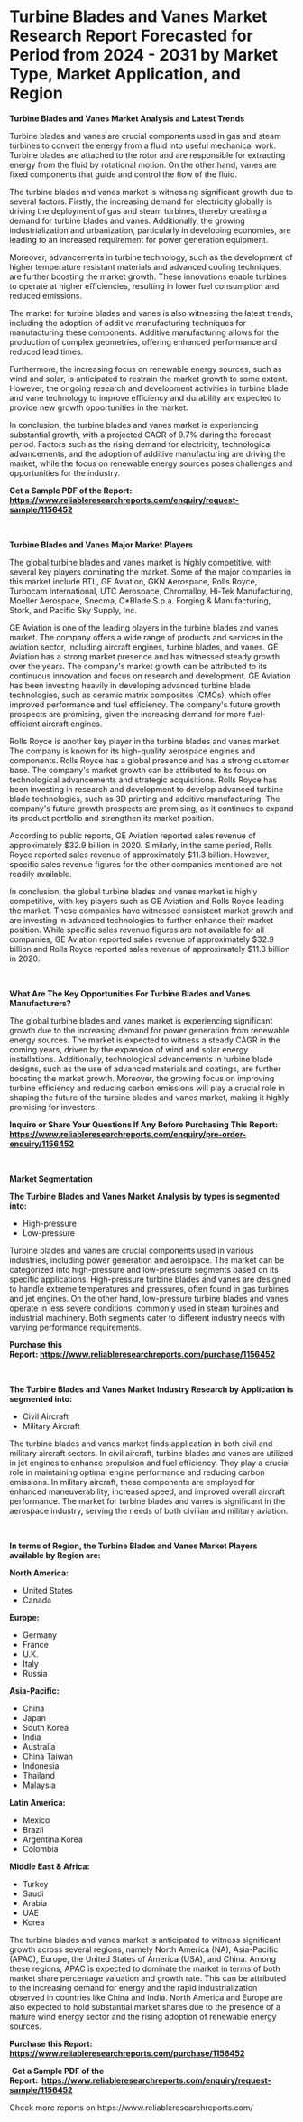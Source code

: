 <p><h1>Turbine Blades and Vanes Market Research Report Forecasted for Period from 2024 -  2031 by Market Type, Market Application, and Region</h1></p><p><strong>Turbine Blades and Vanes Market Analysis and Latest Trends</strong></p>
<p><p>Turbine blades and vanes are crucial components used in gas and steam turbines to convert the energy from a fluid into useful mechanical work. Turbine blades are attached to the rotor and are responsible for extracting energy from the fluid by rotational motion. On the other hand, vanes are fixed components that guide and control the flow of the fluid.</p><p>The turbine blades and vanes market is witnessing significant growth due to several factors. Firstly, the increasing demand for electricity globally is driving the deployment of gas and steam turbines, thereby creating a demand for turbine blades and vanes. Additionally, the growing industrialization and urbanization, particularly in developing economies, are leading to an increased requirement for power generation equipment.</p><p>Moreover, advancements in turbine technology, such as the development of higher temperature resistant materials and advanced cooling techniques, are further boosting the market growth. These innovations enable turbines to operate at higher efficiencies, resulting in lower fuel consumption and reduced emissions.</p><p>The market for turbine blades and vanes is also witnessing the latest trends, including the adoption of additive manufacturing techniques for manufacturing these components. Additive manufacturing allows for the production of complex geometries, offering enhanced performance and reduced lead times.</p><p>Furthermore, the increasing focus on renewable energy sources, such as wind and solar, is anticipated to restrain the market growth to some extent. However, the ongoing research and development activities in turbine blade and vane technology to improve efficiency and durability are expected to provide new growth opportunities in the market.</p><p>In conclusion, the turbine blades and vanes market is experiencing substantial growth, with a projected CAGR of 9.7% during the forecast period. Factors such as the rising demand for electricity, technological advancements, and the adoption of additive manufacturing are driving the market, while the focus on renewable energy sources poses challenges and opportunities for the industry.</p></p>
<p><strong>Get a Sample PDF of the Report:&nbsp; <a href="https://www.reliableresearchreports.com/enquiry/request-sample/1156452">https://www.reliableresearchreports.com/enquiry/request-sample/1156452</a></strong></p>
<p>&nbsp;</p>
<p><strong>Turbine Blades and Vanes Major Market Players</strong></p>
<p><p>The global turbine blades and vanes market is highly competitive, with several key players dominating the market. Some of the major companies in this market include BTL, GE Aviation, GKN Aerospace, Rolls Royce, Turbocam International, UTC Aerospace, Chromalloy, Hi-Tek Manufacturing, Moeller Aerospace, Snecma, C*Blade S.p.a. Forging & Manufacturing, Stork, and Pacific Sky Supply, Inc.</p><p>GE Aviation is one of the leading players in the turbine blades and vanes market. The company offers a wide range of products and services in the aviation sector, including aircraft engines, turbine blades, and vanes. GE Aviation has a strong market presence and has witnessed steady growth over the years. The company's market growth can be attributed to its continuous innovation and focus on research and development. GE Aviation has been investing heavily in developing advanced turbine blade technologies, such as ceramic matrix composites (CMCs), which offer improved performance and fuel efficiency. The company's future growth prospects are promising, given the increasing demand for more fuel-efficient aircraft engines.</p><p>Rolls Royce is another key player in the turbine blades and vanes market. The company is known for its high-quality aerospace engines and components. Rolls Royce has a global presence and has a strong customer base. The company's market growth can be attributed to its focus on technological advancements and strategic acquisitions. Rolls Royce has been investing in research and development to develop advanced turbine blade technologies, such as 3D printing and additive manufacturing. The company's future growth prospects are promising, as it continues to expand its product portfolio and strengthen its market position.</p><p>According to public reports, GE Aviation reported sales revenue of approximately $32.9 billion in 2020. Similarly, in the same period, Rolls Royce reported sales revenue of approximately $11.3 billion. However, specific sales revenue figures for the other companies mentioned are not readily available.</p><p>In conclusion, the global turbine blades and vanes market is highly competitive, with key players such as GE Aviation and Rolls Royce leading the market. These companies have witnessed consistent market growth and are investing in advanced technologies to further enhance their market position. While specific sales revenue figures are not available for all companies, GE Aviation reported sales revenue of approximately $32.9 billion and Rolls Royce reported sales revenue of approximately $11.3 billion in 2020.</p></p>
<p>&nbsp;</p>
<p><strong>What Are The Key Opportunities For Turbine Blades and Vanes Manufacturers?</strong></p>
<p><p>The global turbine blades and vanes market is experiencing significant growth due to the increasing demand for power generation from renewable energy sources. The market is expected to witness a steady CAGR in the coming years, driven by the expansion of wind and solar energy installations. Additionally, technological advancements in turbine blade designs, such as the use of advanced materials and coatings, are further boosting the market growth. Moreover, the growing focus on improving turbine efficiency and reducing carbon emissions will play a crucial role in shaping the future of the turbine blades and vanes market, making it highly promising for investors.</p></p>
<p><strong>Inquire or Share Your Questions If Any Before Purchasing This Report: <a href="https://www.reliableresearchreports.com/enquiry/pre-order-enquiry/1156452">https://www.reliableresearchreports.com/enquiry/pre-order-enquiry/1156452</a></strong></p>
<p>&nbsp;</p>
<p><strong>Market Segmentation</strong></p>
<p><strong>The Turbine Blades and Vanes Market Analysis by types is segmented into:</strong></p>
<p><ul><li>High-pressure</li><li>Low-pressure</li></ul></p>
<p><p>Turbine blades and vanes are crucial components used in various industries, including power generation and aerospace. The market can be categorized into high-pressure and low-pressure segments based on its specific applications. High-pressure turbine blades and vanes are designed to handle extreme temperatures and pressures, often found in gas turbines and jet engines. On the other hand, low-pressure turbine blades and vanes operate in less severe conditions, commonly used in steam turbines and industrial machinery. Both segments cater to different industry needs with varying performance requirements.</p></p>
<p><strong>Purchase this Report:&nbsp;<a href="https://www.reliableresearchreports.com/purchase/1156452">https://www.reliableresearchreports.com/purchase/1156452</a></strong></p>
<p>&nbsp;</p>
<p><strong>The Turbine Blades and Vanes Market Industry Research by Application is segmented into:</strong></p>
<p><ul><li>Civil Aircraft</li><li>Military Aircraft</li></ul></p>
<p><p>The turbine blades and vanes market finds application in both civil and military aircraft sectors. In civil aircraft, turbine blades and vanes are utilized in jet engines to enhance propulsion and fuel efficiency. They play a crucial role in maintaining optimal engine performance and reducing carbon emissions. In military aircraft, these components are employed for enhanced maneuverability, increased speed, and improved overall aircraft performance. The market for turbine blades and vanes is significant in the aerospace industry, serving the needs of both civilian and military aviation.</p></p>
<p>&nbsp;</p>
<p><strong>In terms of Region, the Turbine Blades and Vanes Market Players available by Region are:</strong></p>
<p>
    <p> <strong> North America: </strong>
        <ul>
            <li>United States</li>
            <li>Canada</li>
        </ul>
        </p> 
    <p> <strong> Europe: </strong>
        <ul>
            <li>Germany</li>
            <li>France</li>
            <li>U.K.</li>
            <li>Italy</li>
            <li>Russia</li>
        </ul>
        </p> 
    <p> <strong> Asia-Pacific: </strong>
        <ul>
            <li>China</li>
            <li>Japan</li>
            <li>South Korea</li>
            <li>India</li>
            <li>Australia</li>
            <li>China Taiwan</li>
            <li>Indonesia</li>
            <li>Thailand</li>
            <li>Malaysia</li>
        </ul>
        </p> 
    <p> <strong> Latin America: </strong>
        <ul>
            <li>Mexico</li>
            <li>Brazil</li>
            <li>Argentina Korea</li>
            <li>Colombia</li>
        </ul>
        </p> 
    <p> <strong> Middle East & Africa: </strong>
        <ul>
            <li>Turkey</li>
            <li>Saudi</li>
            <li>Arabia</li>
            <li>UAE</li>
            <li>Korea</li>
        </ul>
    </p>
    </p>
<p><p>The turbine blades and vanes market is anticipated to witness significant growth across several regions, namely North America (NA), Asia-Pacific (APAC), Europe, the United States of America (USA), and China. Among these regions, APAC is expected to dominate the market in terms of both market share percentage valuation and growth rate. This can be attributed to the increasing demand for energy and the rapid industrialization observed in countries like China and India. North America and Europe are also expected to hold substantial market shares due to the presence of a mature wind energy sector and the rising adoption of renewable energy sources.</p></p>
<p><strong>Purchase this Report: <a href="https://www.reliableresearchreports.com/purchase/1156452">https://www.reliableresearchreports.com/purchase/1156452</a></strong></p>
<p>&nbsp;<strong>Get a Sample PDF of the Report:&nbsp;&nbsp;<a href="https://www.reliableresearchreports.com/enquiry/request-sample/1156452">https://www.reliableresearchreports.com/enquiry/request-sample/1156452</a></strong></p>
<p><strong></strong></p>
<p>Check more reports on https://www.reliableresearchreports.com/</p>